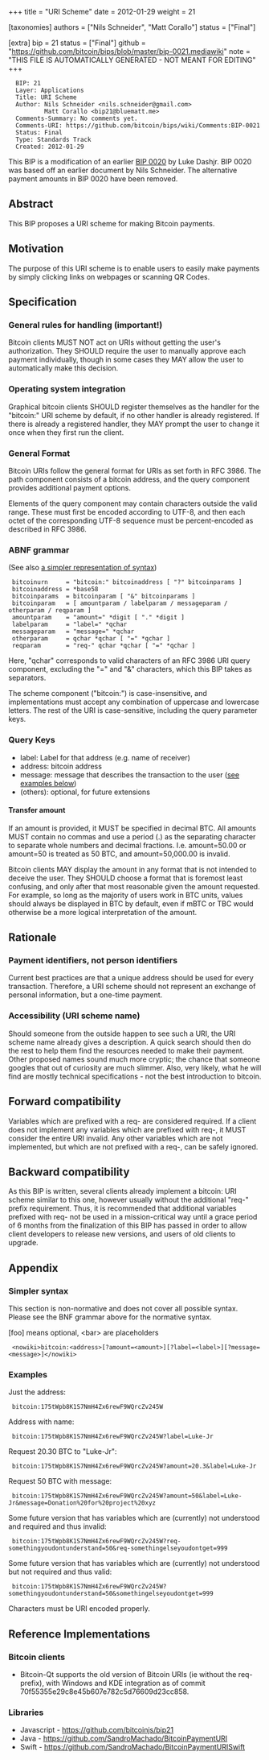 
+++
title = "URI Scheme"
date = 2012-01-29
weight = 21

[taxonomies]
authors = ["Nils Schneider", "Matt Corallo"]
status = ["Final"]

[extra]
bip = 21
status = ["Final"]
github = "https://github.com/bitcoin/bips/blob/master/bip-0021.mediawiki"
note = "THIS FILE IS AUTOMATICALLY GENERATED - NOT MEANT FOR EDITING"
+++

```
  BIP: 21
  Layer: Applications
  Title: URI Scheme
  Author: Nils Schneider <nils.schneider@gmail.com>
          Matt Corallo <bip21@bluematt.me>
  Comments-Summary: No comments yet.
  Comments-URI: https://github.com/bitcoin/bips/wiki/Comments:BIP-0021
  Status: Final
  Type: Standards Track
  Created: 2012-01-29
```

This BIP is a modification of an earlier <a href="/20" target="_blank">BIP 0020</a> by Luke Dashjr. BIP 0020 was based off an earlier document by Nils Schneider. The alternative payment amounts in BIP 0020 have been removed.

<h2>Abstract</h2>

This BIP proposes a URI scheme for making Bitcoin payments.

<h2>Motivation</h2>

The purpose of this URI scheme is to enable users to easily make payments by simply clicking links on webpages or scanning QR Codes.

<h2>Specification</h2>


<h3> General rules for handling (important!) </h3>


Bitcoin clients MUST NOT act on URIs without getting the user's authorization.
They SHOULD require the user to manually approve each payment individually, though in some cases they MAY allow the user to automatically make this decision.

<h3> Operating system integration </h3>

Graphical bitcoin clients SHOULD register themselves as the handler for the "bitcoin:" URI scheme by default, if no other handler is already registered. If there is already a registered handler, they MAY prompt the user to change it once when they first run the client.

<h3> General Format </h3>


Bitcoin URIs follow the general format for URIs as set forth in RFC 3986. The path component consists of a bitcoin address, and the query component provides additional payment options.

Elements of the query component may contain characters outside the valid range. These must first be encoded according to UTF-8, and then each octet of the corresponding UTF-8 sequence must be percent-encoded as described in RFC 3986.

<h3> ABNF grammar </h3>


(See also <a href="#Simpler syntax" target="_blank">a simpler representation of syntax</a>)

```
 bitcoinurn     = "bitcoin:" bitcoinaddress [ "?" bitcoinparams ]
 bitcoinaddress = *base58
 bitcoinparams  = bitcoinparam [ "&" bitcoinparams ]
 bitcoinparam   = [ amountparam / labelparam / messageparam / otherparam / reqparam ]
 amountparam    = "amount=" *digit [ "." *digit ]
 labelparam     = "label=" *qchar
 messageparam   = "message=" *qchar
 otherparam     = qchar *qchar [ "=" *qchar ]
 reqparam       = "req-" qchar *qchar [ "=" *qchar ]
```


Here, "qchar" corresponds to valid characters of an RFC 3986 URI query component, excluding the "=" and "&" characters, which this BIP takes as separators.

The scheme component ("bitcoin:") is case-insensitive, and implementations must accept any combination of uppercase and lowercase letters. The rest of the URI is case-sensitive, including the query parameter keys.

<h3> Query Keys </h3>


* label: Label for that address (e.g. name of receiver)
* address: bitcoin address
* message: message that describes the transaction to the user (<a href=" Examples" target="_blank">see examples below</a>)
* (others): optional, for future extensions


<h4> Transfer amount </h4>


If an amount is provided, it MUST be specified in decimal BTC.
All amounts MUST contain no commas and use a period (.) as the separating character to separate whole numbers and decimal fractions.
I.e. amount=50.00 or amount=50 is treated as 50 BTC, and amount=50,000.00 is invalid.

Bitcoin clients MAY display the amount in any format that is not intended to deceive the user.
They SHOULD choose a format that is foremost least confusing, and only after that most reasonable given the amount requested.
For example, so long as the majority of users work in BTC units, values should always be displayed in BTC by default, even if mBTC or TBC would otherwise be a more logical interpretation of the amount.
<h2> Rationale </h2>


<h3>Payment identifiers, not person identifiers</h3>

Current best practices are that a unique address should be used for every transaction.
Therefore, a URI scheme should not represent an exchange of personal information, but a one-time payment.

<h3>Accessibility (URI scheme name)</h3>

Should someone from the outside happen to see such a URI, the URI scheme name already gives a description.
A quick search should then do the rest to help them find the resources needed to make their payment.
Other proposed names sound much more cryptic; the chance that someone googles that out of curiosity are much slimmer.
Also, very likely, what he will find are mostly technical specifications - not the best introduction to bitcoin.

<h2>Forward compatibility</h2>

Variables which are prefixed with a req- are considered required.  If a client does not implement any variables which are prefixed with req-, it MUST consider the entire URI invalid.  Any other variables which are not implemented, but which are not prefixed with a req-, can be safely ignored.

<h2>Backward compatibility</h2>

As this BIP is written, several clients already implement a bitcoin: URI scheme similar to this one, however usually without the additional "req-" prefix requirement.  Thus, it is recommended that additional variables prefixed with req- not be used in a mission-critical way until a grace period of 6 months from the finalization of this BIP has passed in order to allow client developers to release new versions, and users of old clients to upgrade.

<h2> Appendix </h2>


<h3> Simpler syntax </h3>


This section is non-normative and does not cover all possible syntax.
Please see the BNF grammar above for the normative syntax.

[foo] means optional, &lt;bar&gt; are placeholders

```
 <nowiki>bitcoin:<address>[?amount=<amount>][?label=<label>][?message=<message>]</nowiki>
```


<h3> Examples </h3>


Just the address:
```
 bitcoin:175tWpb8K1S7NmH4Zx6rewF9WQrcZv245W
```


Address with name:
```
 bitcoin:175tWpb8K1S7NmH4Zx6rewF9WQrcZv245W?label=Luke-Jr
```


Request 20.30 BTC to "Luke-Jr":
```
 bitcoin:175tWpb8K1S7NmH4Zx6rewF9WQrcZv245W?amount=20.3&label=Luke-Jr
```


Request 50 BTC with message:
```
 bitcoin:175tWpb8K1S7NmH4Zx6rewF9WQrcZv245W?amount=50&label=Luke-Jr&message=Donation%20for%20project%20xyz
```


Some future version that has variables which are (currently) not understood and required and thus invalid:
```
 bitcoin:175tWpb8K1S7NmH4Zx6rewF9WQrcZv245W?req-somethingyoudontunderstand=50&req-somethingelseyoudontget=999
```


Some future version that has variables which are (currently) not understood but not required and thus valid:
```
 bitcoin:175tWpb8K1S7NmH4Zx6rewF9WQrcZv245W?somethingyoudontunderstand=50&somethingelseyoudontget=999
```


Characters must be URI encoded properly.

<h2> Reference Implementations </h2>

<h3> Bitcoin clients </h3>

*  Bitcoin-Qt supports the old version of Bitcoin URIs (ie without the req- prefix), with Windows and KDE integration as of commit 70f55355e29c8e45b607e782c5d76609d23cc858.


<h3> Libraries </h3>

*  Javascript - https://github.com/bitcoinjs/bip21
*  Java - https://github.com/SandroMachado/BitcoinPaymentURI
*  Swift - https://github.com/SandroMachado/BitcoinPaymentURISwift
